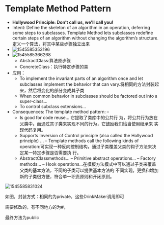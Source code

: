 # Template Method Pattern

-  **Hollywood Principle: Don’t call us, we’ll call you!**
- Intent: Define the skeleton of an algorithm in an operation, deferring some steps to subclasses. Template Method lets subclasses redefine certain steps of an algorithm without changing the algorithm’s structure. 定义一个算法，将其中某些步骤独立出来
- ![1545585353196](C:\Users\Emily_Chen\AppData\Roaming\Typora\typora-user-images\1545585353196.png)
- ![1545585366268](C:\Users\Emily_Chen\AppData\Roaming\Typora\typora-user-images\1545585366268.png)
  - AbstractClass:算法原步骤
  - ConcreteClass：执行特定步骤的类
- 应用：
  - To implement the invariant parts of an algorithm once and let subclasses implement the behavior that can vary.将相同的方法封装起来，然后将变化的部分变成其子类
  - When common behavior in subclasses should be factored out into a super-class…
  - To control subclass extensions…
- Consequences: The template method pattern: –
  -  Is good for code reuse… 它提取了类库中的公共行 为，将公共行为放在父类中，而通过其子类来实现不同的行为，它鼓励我们恰当使用继承来 实现代码复用。
  - Supports Inversion of Control principle (also called the Hollywood principle) … – Template methods call the following kinds of operation:可实现一种反向控制结构，通过子类覆盖父类的钩子方法来决定某一特定步骤是否需要执 行。
  - AbstractClassmethods… – Primitive abstract operations… – Factory methods… – Hook operations…在模板方法模式中可以通过子类来覆盖父类的基本方法，不同的子类可以提供基本方法的 不同实现，更换和增加新的子类很方便，符合单一职责原则和开闭原则。



![1545585831024](C:\Users\Emily_Chen\AppData\Roaming\Typora\typora-user-images\1545585831024.png)

如图，封装方式：相同的为private，这些DrinkMaker调用即可

需要修改的，有不同地方的为#，

最终方法为public